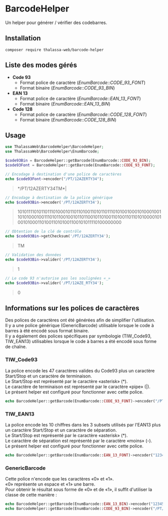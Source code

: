 # BarcodeHelper

Un helper pour générer / vérifier des codebarres.

## Installation
```
composer require thalassa-web/barcode-helper
```

## Liste des modes gérés
* **Code 93**
  * Format police de caractère (_EnumBarcode::CODE_93_FONT_)
  * Format binaire (_EnumBarcode::CODE_93_BIN_)
* **EAN 13**
  * Format police de caractère (_EnumBarcode::EAN_13_FONT_)
  * Format binaire (_EnumBarcode::EAN_13_BIN_)
* **Code 128**
  * Format police de caractère (_EnumBarcode::CODE_128_FONT_)
  * Format binaire (_EnumBarcode::CODE_128_BIN_)


## Usage
```php
use ThalassaWeb\BarcodeHelper\BarcodeHelper;
use ThalassaWeb\BarcodeHelper\EnumBarcode;

$code93Bin = BarcodeHelper::getBarcode(EnumBarcode::CODE_93_BIN);
$code93Font = BarcodeHelper::getBarcode(EnumBarcode::CODE_93_FONT);

// Encodage à destination d'une police de caractères
echo $code93Font->encoder("/PT/12AZERTY34");
```
> \*/PT/12AZERTY34TM*|
```php
// Encodage à destination de la police générique
echo $code93Bin->encoder('/PT/12AZERTY34');
```
> 101011110101101110100010110110100110101101110101001000101000100110101000100111010110010010110110010110100110100110110101000010100101000110100110101001100101011110100000000
```php
// Obtention de la clé de contrôle
echo $code93Bin->getChecksum('/PT/12AZERTY34');
```
> TM
```php
// Validation des données
echo $code93Bin->valider('/PT/12AZERTY34');
```
> 1
```php
// Le code 93 n'autorise pas les soulignées «_»
echo $code93Bin->valider('/PT/12AZE_RTY34');
```
> 0

## Informations sur les polices de caractères
Des polices de caractères ont été générées afin de simplifier l'utilisation.  
Il y a une police générique (GenericBarcode) utilisable lorsque le code à barres à été encodé sous format binaire.  
Il y a également des polices spécifiques par symbologie (TIW_Code93, TIW_EAN13) utilisables lorsque le code à barres a été encodé sous forme de chaîne.

### TIW_Code93
La police encode les 47 caractères valides du Code93 plus un caractère Start/Stop et un caractère de terminaison.  
Le Start/Stop est représenté par le caractère «asterisk» (*).  
Le caractère de terminaison est représenté par le caractère «pipe» (|).  
Le présent helper est configuré pour fonctionner avec cette police.
```php
echo BarcodeHelper::getBarcode(EnumBarcode::CODE_93_FONT)->encoder("/PT/12AZE_RTY34"); 
```

### TIW_EAN13
La police encode les 10 chiffres dans les 3 subsets utilisés par l'EAN13 plus un caractère Start/Stop et un caractère de séparation.  
Le Start/Stop est représenté par le caractère «asterisk» (*).  
Le caractère de séparation est représenté par le caractère «moins» (-).  
Le présent helper est configuré pour fonctionner avec cette police.
```php
echo BarcodeHelper::getBarcode(EnumBarcode::EAN_13_FONT)->encoder("123456789012"); 
```

### GenericBarcode
Cette police n'encode que les caractères «0» et «1».  
«0» représente un espace et «1» une barre.  
Pour obtenir le résultat sous forme de «0» et de «1», il suffit d'utiliser la classe de cette manière :
```php
echo BarcodeHelper::getBarcode(EnumBarcode::EAN_13_BIN)->encoder("123456789012"); 
echo BarcodeHelper::getBarcode(EnumBarcode::CODE_93_BIN)->encoder("/PT/12AZE_RTY34");
```
